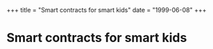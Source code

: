 +++
title = "Smart contracts for smart kids"
date = "1999-06-08"
+++



# Smart contracts for smart kids

<nft-card contractAddress="0x495f947276749ce646f68ac8c248420045cb7b5e" tokenId="21217790705324758101175761062786421039733409879261131814667265897591277092865"> </nft-card> <script src="https://unpkg.com/embeddable-nfts/dist/nft-card.min.js"></script>